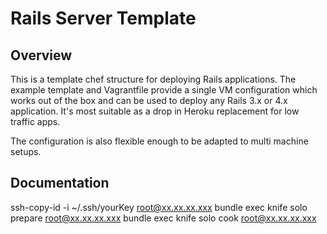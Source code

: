 # Rails Server Template

## Overview

This is a template chef structure for deploying Rails applications. The example template and Vagrantfile provide a single VM configuration which works out of the box and can be used to deploy any Rails 3.x or 4.x application. It's most suitable as a drop in Heroku replacement for low traffic apps.

The configuration is also flexible enough to be adapted to multi machine setups.

## Documentation

ssh-copy-id -i ~/.ssh/yourKey root@xx.xx.xx.xxx
bundle exec knife solo prepare root@xx.xx.xx.xxx
bundle exec knife solo cook root@xx.xx.xx.xxx